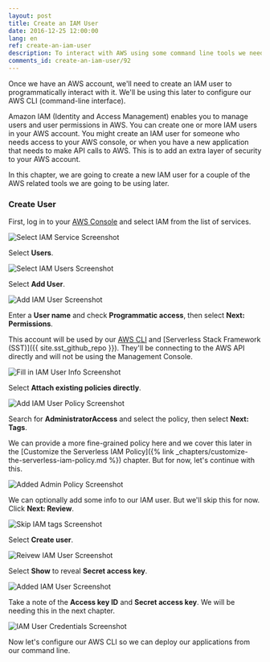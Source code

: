 ```yaml
---
layout: post
title: Create an IAM User
date: 2016-12-25 12:00:00
lang: en
ref: create-an-iam-user
description: To interact with AWS using some command line tools we need to create an IAM user through the AWS console.
comments_id: create-an-iam-user/92
---
```


Once we have an AWS account, we'll need to create an IAM user to programmatically interact with it. We'll be using this later to configure our AWS CLI (command-line interface).

Amazon IAM (Identity and Access Management) enables you to manage users and user permissions in AWS. You can create one or more IAM users in your AWS account. You might create an IAM user for someone who needs access to your AWS console, or when you have a new application that needs to make API calls to AWS. This is to add an extra layer of security to your AWS account.

In this chapter, we are going to create a new IAM user for a couple of the AWS related tools we are going to be using later.

### Create User

First, log in to your [AWS Console](https://console.aws.amazon.com) and select IAM from the list of services.

![Select IAM Service Screenshot](/assets/iam-user/select-iam-service.png)

Select **Users**.

![Select IAM Users Screenshot](/assets/iam-user/select-iam-users.png)

Select **Add User**.

![Add IAM User Screenshot](/assets/iam-user/add-iam-user.png)

Enter a **User name** and check **Programmatic access**, then select **Next: Permissions**.

This account will be used by our [AWS CLI](https://aws.amazon.com/cli/) and [Serverless Stack Framework (SST)]({{ site.sst_github_repo }}). They'll be connecting to the AWS API directly and will not be using the Management Console.

![Fill in IAM User Info Screenshot](/assets/iam-user/fill-in-iam-user-info.png)

Select **Attach existing policies directly**.

![Add IAM User Policy Screenshot](/assets/iam-user/add-iam-user-policy.png)

Search for **AdministratorAccess** and select the policy, then select **Next: Tags**.

We can provide a more fine-grained policy here and we cover this later in the [Customize the Serverless IAM Policy]({% link _chapters/customize-the-serverless-iam-policy.md %}) chapter. But for now, let's continue with this.

![Added Admin Policy Screenshot](/assets/iam-user/added-admin-policy.png)

We can optionally add some info to our IAM user. But we'll skip this for now. Click **Next: Review**.

![Skip IAM tags Screenshot](/assets/iam-user/skip-iam-tags.png)

Select **Create user**.

![Reivew IAM User Screenshot](/assets/iam-user/review-iam-user.png)

Select **Show** to reveal **Secret access key**.

![Added IAM User Screenshot](/assets/iam-user/added-iam-user.png)

Take a note of the **Access key ID** and **Secret access key**. We will be needing this in the next chapter.

![IAM User Credentials Screenshot](/assets/iam-user/iam-user-credentials.png)

Now let's configure our AWS CLI so we can deploy our applications from our command line.
